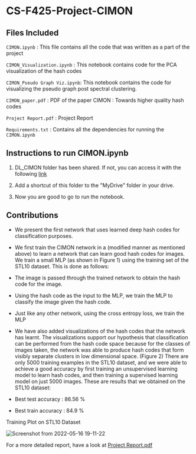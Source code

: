 # CS-F425-Project-CIMON

## Files Included


```CIMON.ipynb``` : This file contains all the code that was written as a part of the project


```CIMON_Visualization.ipynb``` : This notebook contains code for the PCA visualization of the hash codes


```CIMON_Pseudo Graph Viz.ipynb```: This notebook contains the code for visualizing the pseudo graph post spectral clustering.

```CIMON_paper.pdf``` : PDF of the paper CIMON : Towards higher quality hash codes

```Project Report.pdf``` : Project Report

```Requirements.txt``` : Contains all the dependencies for running the ```CIMON.ipynb```


## Instructions to run CIMON.ipynb
1. DL_CIMON folder has been shared. If not, you can access it with the following [link](https://drive.google.com/drive/folders/1x5ZSlugRMdtQKs9jvDJvC6W34iA0fdM-?usp=sharing)

2. Add a shortcut of this folder to the "MyDrive" folder in your drive.

3. Now you are good to go to run the notebook.


## Contributions
- We present the first network that uses learned deep hash codes for
classification purposes.

- We first train the CIMON network in a (modified manner as mentioned
above) to learn a network that can learn good hash codes for images.
We train a small MLP (as shown in Figure 1) using the training set of the
STL10 dataset. This is done as follows:

- The image is passed through the trained network to obtain the hash
code for the image.

- Using the hash code as the input to the MLP, we train the MLP to
classify the image given the hash code.

- Just like any other network, using the cross entropy loss, we train
the MLP

- We have also added visualizations of the hash codes that the network has
learnt. The visualizations support our hypothesis that classification can be
performed from the hash code space because for the classes of images
taken, the network was able to produce hash codes that form visibly
separate clusters in low dimensional space. (Figure 2)
There are only 5000 training examples in the STL10 dataset, and we were
able to achieve a good accuracy by first training an unsupervised learning
model to learn hash codes, and then training a supervised learning model
on just 5000 images. These are results that we obtained on the STL10
dataset:
- Best test accuracy : 86.56 %
- Best train accuracy : 84.9 %

Training Plot on STL10 Dataset

![Screenshot from 2022-05-16 19-11-22](https://user-images.githubusercontent.com/57453637/168659870-9702e97a-dbb5-4166-9056-5480441e1c96.png)

For a more detailed report, have a look at [Project Report.pdf](/Project%20Report.pdf)
